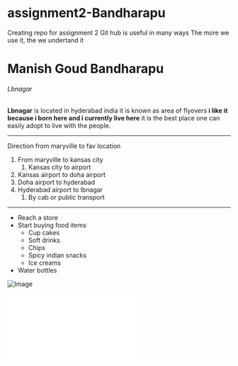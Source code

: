 # assignment2-Bandharapu
Creating repo for assignment 2
Git hub is useful in many ways
The more we use it, the we undertand it
# Manish Goud Bandharapu
###### Lbnagar 
**Lbnagar** is located in hyderabad india it is known as area of flyovers **i like it because i born here and i currently live here**  it is the best place one can easily adopt to live with the people. 

*** 

Direction from maryville to fav location
1. From maryville to kansas city
    1. Kansas city to airport
2. Kansas airport to doha airport
3. Doha airport to hyderabad
4. Hyderabad airport to lbnagar
    1. By cab or public transport

***
* Reach a store
* Start buying food items
    * Cup cakes
    * Soft drinks
    * Chips
    * Spicy indian snacks 
    * Ice creams 
* Water bottles


![Image](file:///C:/Users/S544908/Downloads/IMG_20190828_164720.jpg)

![ReadMe.md](AboutMe.md)

